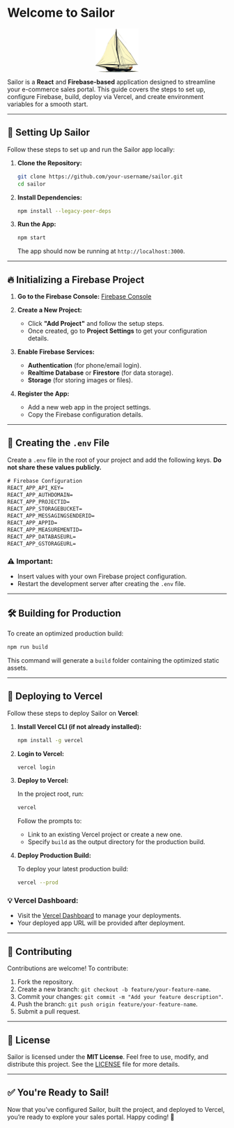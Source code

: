 # Welcome to Sailor

<div align="center" style="display: flex; align-items: center; justify-content: center;">
<!--   <h1 style="margin-right: 20px;">Sailor</h1> -->
  <img src="src/assets/images/sailor.png" alt="Sailor Logo" width="100" height="100">
</div>

Sailor is a **React** and **Firebase-based** application designed to streamline your e-commerce sales portal. This guide covers the steps to set up, configure Firebase, build, deploy via Vercel, and create environment variables for a smooth start.

---

## 🚀 **Setting Up Sailor**

Follow these steps to set up and run the Sailor app locally:

1. **Clone the Repository:**

   ```bash
   git clone https://github.com/your-username/sailor.git
   cd sailor
   ```

2. **Install Dependencies:**

   ```bash
   npm install --legacy-peer-deps
   ```

3. **Run the App:**

   ```bash
   npm start
   ```

   The app should now be running at `http://localhost:3000`.

---

## 🔥 **Initializing a Firebase Project**

1. **Go to the Firebase Console:** [Firebase Console](https://console.firebase.google.com/)

2. **Create a New Project:**
   - Click **"Add Project"** and follow the setup steps.
   - Once created, go to **Project Settings** to get your configuration details.

3. **Enable Firebase Services:**
   - **Authentication** (for phone/email login).
   - **Realtime Database** or **Firestore** (for data storage).
   - **Storage** (for storing images or files).

4. **Register the App:**
   - Add a new web app in the project settings.
   - Copy the Firebase configuration details.

---

## 🔑 **Creating the `.env` File**

Create a `.env` file in the root of your project and add the following keys. **Do not share these values publicly.**

```env
# Firebase Configuration
REACT_APP_API_KEY=
REACT_APP_AUTHDOMAIN=
REACT_APP_PROJECTID=
REACT_APP_STORAGEBUCKET=
REACT_APP_MESSAGINGSENDERID=
REACT_APP_APPID=
REACT_APP_MEASUREMENTID=
REACT_APP_DATABASEURL=
REACT_APP_GSTORAGEURL=
```

### ⚠️ **Important:**
- Insert values with your own Firebase project configuration.
- Restart the development server after creating the `.env` file.

---

## 🛠️ **Building for Production**

To create an optimized production build:

```bash
npm run build
```

This command will generate a `build` folder containing the optimized static assets.

---

## 🚀 **Deploying to Vercel**

Follow these steps to deploy Sailor on **Vercel**:

1. **Install Vercel CLI (if not already installed):**

   ```bash
   npm install -g vercel
   ```

2. **Login to Vercel:**

   ```bash
   vercel login
   ```

3. **Deploy to Vercel:**

   In the project root, run:

   ```bash
   vercel
   ```

   Follow the prompts to:

   - Link to an existing Vercel project or create a new one.
   - Specify `build` as the output directory for the production build.

4. **Deploy Production Build:**

   To deploy your latest production build:

   ```bash
   vercel --prod
   ```

### 💡 **Vercel Dashboard:**
- Visit the [Vercel Dashboard](https://vercel.com/dashboard) to manage your deployments.
- Your deployed app URL will be provided after deployment.

---

## 🤝 **Contributing**

Contributions are welcome! To contribute:

1. Fork the repository.
2. Create a new branch: `git checkout -b feature/your-feature-name`.
3. Commit your changes: `git commit -m "Add your feature description"`.
4. Push the branch: `git push origin feature/your-feature-name`.
5. Submit a pull request.

---

## 📜 **License**

Sailor is licensed under the **MIT License**. Feel free to use, modify, and distribute this project. See the [LICENSE](LICENSE) file for more details.

---

## ✅ **You're Ready to Sail!**

Now that you’ve configured Sailor, built the project, and deployed to Vercel, you’re ready to explore your sales portal. Happy coding! 🚢
````